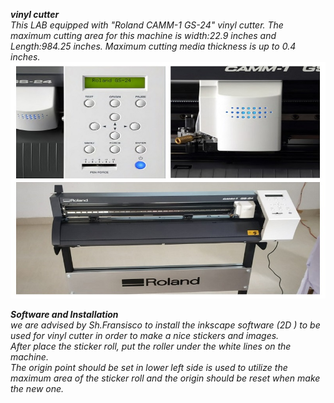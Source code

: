 ***vinyl cutter***     
 *This LAB equipped with "Roland CAMM-1 GS-24" vinyl cutter. The maximum cutting area for this machine is width:22.9 inches and Length:984.25 inches. Maximum cutting media thickness is up to 0.4 inches.*
![Vinylcutter](/img/vinylcutter.jpg)

***Software and Installation***  
*we are advised by Sh.Fransisco to install the inkscape software (2D ) to be used for vinyl cutter in order to make a nice stickers  and images.*   
*After place the sticker roll, put the roller under the white lines on the machine.*  
*The origin point should be set in lower left side is used to utilize the maximum area of the sticker roll and the origin should be reset when make the new one.*


